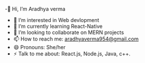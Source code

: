 -👋 Hi, I’m Aradhya verma
- 👀 I’m interested in Web devlopment
- 🌱 I’m currently learning React-Native
- 👯 I’m looking to collaborate on MERN projects
- 📫 How to reach me: aradhyaverma954@gmail.com
- 😄 Pronouns: She/her
- ⚡ Talk to me about: React.js, Node.js, Java, c++.


<!---
aradhya2106/aradhya2106 is a ✨ special ✨ repository because its `README.md` (this file) appears on your GitHub profile.
You can click the Preview link to take a look at your changes.
--->
